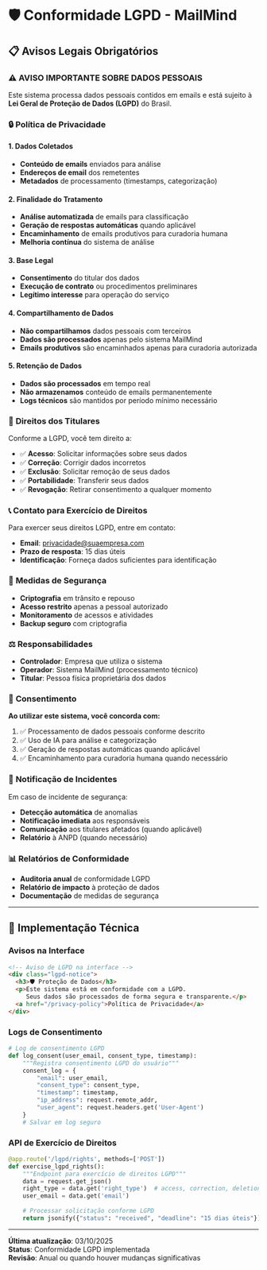 # 🛡️ Conformidade LGPD - MailMind

## 📋 Avisos Legais Obrigatórios

### ⚠️ **AVISO IMPORTANTE SOBRE DADOS PESSOAIS**

Este sistema processa dados pessoais contidos em emails e está sujeito à **Lei Geral de Proteção de Dados (LGPD)** do Brasil.

### 🔒 **Política de Privacidade**

#### **1. Dados Coletados**
- **Conteúdo de emails** enviados para análise
- **Endereços de email** dos remetentes
- **Metadados** de processamento (timestamps, categorização)

#### **2. Finalidade do Tratamento**
- **Análise automatizada** de emails para classificação
- **Geração de respostas automáticas** quando aplicável
- **Encaminhamento** de emails produtivos para curadoria humana
- **Melhoria contínua** do sistema de análise

#### **3. Base Legal**
- **Consentimento** do titular dos dados
- **Execução de contrato** ou procedimentos preliminares
- **Legítimo interesse** para operação do serviço

#### **4. Compartilhamento de Dados**
- **Não compartilhamos** dados pessoais com terceiros
- **Dados são processados** apenas pelo sistema MailMind
- **Emails produtivos** são encaminhados apenas para curadoria autorizada

#### **5. Retenção de Dados**
- **Dados são processados** em tempo real
- **Não armazenamos** conteúdo de emails permanentemente
- **Logs técnicos** são mantidos por período mínimo necessário

### 👤 **Direitos dos Titulares**

Conforme a LGPD, você tem direito a:

- ✅ **Acesso**: Solicitar informações sobre seus dados
- ✅ **Correção**: Corrigir dados incorretos
- ✅ **Exclusão**: Solicitar remoção de seus dados
- ✅ **Portabilidade**: Transferir seus dados
- ✅ **Revogação**: Retirar consentimento a qualquer momento

### 📞 **Contato para Exercício de Direitos**

Para exercer seus direitos LGPD, entre em contato:

- **Email**: privacidade@suaempresa.com
- **Prazo de resposta**: 15 dias úteis
- **Identificação**: Forneça dados suficientes para identificação

### 🔐 **Medidas de Segurança**

- **Criptografia** em trânsito e repouso
- **Acesso restrito** apenas a pessoal autorizado
- **Monitoramento** de acessos e atividades
- **Backup seguro** com criptografia

### ⚖️ **Responsabilidades**

- **Controlador**: Empresa que utiliza o sistema
- **Operador**: Sistema MailMind (processamento técnico)
- **Titular**: Pessoa física proprietária dos dados

### 📝 **Consentimento**

**Ao utilizar este sistema, você concorda com:**

1. ✅ Processamento de dados pessoais conforme descrito
2. ✅ Uso de IA para análise e categorização
3. ✅ Geração de respostas automáticas quando aplicável
4. ✅ Encaminhamento para curadoria humana quando necessário

### 🚨 **Notificação de Incidentes**

Em caso de incidente de segurança:

- **Detecção automática** de anomalias
- **Notificação imediata** aos responsáveis
- **Comunicação** aos titulares afetados (quando aplicável)
- **Relatório** à ANPD (quando necessário)

### 📊 **Relatórios de Conformidade**

- **Auditoria anual** de conformidade LGPD
- **Relatório de impacto** à proteção de dados
- **Documentação** de medidas de segurança

---

## 🔧 **Implementação Técnica**

### **Avisos na Interface**

```html
<!-- Aviso de LGPD na interface -->
<div class="lgpd-notice">
  <h3>🛡️ Proteção de Dados</h3>
  <p>Este sistema está em conformidade com a LGPD. 
     Seus dados são processados de forma segura e transparente.</p>
  <a href="/privacy-policy">Política de Privacidade</a>
</div>
```

### **Logs de Consentimento**

```python
# Log de consentimento LGPD
def log_consent(user_email, consent_type, timestamp):
    """Registra consentimento LGPD do usuário"""
    consent_log = {
        "email": user_email,
        "consent_type": consent_type,
        "timestamp": timestamp,
        "ip_address": request.remote_addr,
        "user_agent": request.headers.get('User-Agent')
    }
    # Salvar em log seguro
```

### **API de Exercício de Direitos**

```python
@app.route('/lgpd/rights', methods=['POST'])
def exercise_lgpd_rights():
    """Endpoint para exercício de direitos LGPD"""
    data = request.get_json()
    right_type = data.get('right_type')  # access, correction, deletion, etc.
    user_email = data.get('email')
    
    # Processar solicitação conforme LGPD
    return jsonify({"status": "received", "deadline": "15 dias úteis"})
```

---

**Última atualização**: 03/10/2025  
**Status**: Conformidade LGPD implementada  
**Revisão**: Anual ou quando houver mudanças significativas
